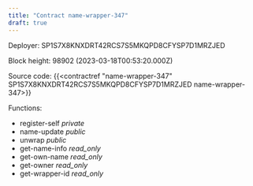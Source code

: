 ```yaml
---
title: "Contract name-wrapper-347"
draft: true
---
```

Deployer: SP1S7X8KNXDRT42RCS7S5MKQPD8CFYSP7D1MRZJED


 



Block height: 98902 (2023-03-18T00:53:20.000Z)

Source code: {{<contractref "name-wrapper-347" SP1S7X8KNXDRT42RCS7S5MKQPD8CFYSP7D1MRZJED name-wrapper-347>}}

Functions:

* register-self _private_
* name-update _public_
* unwrap _public_
* get-name-info _read_only_
* get-own-name _read_only_
* get-owner _read_only_
* get-wrapper-id _read_only_
